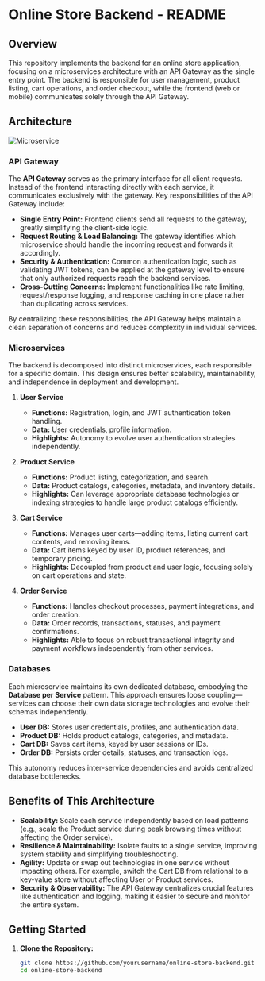 # Online Store Backend - README

## Overview

This repository implements the backend for an online store application, focusing on a microservices architecture with an API Gateway as the single entry point. The backend is responsible for user management, product listing, cart operations, and order checkout, while the frontend (web or mobile) communicates solely through the API Gateway.

## Architecture
![Microservice](https://github.com/user-attachments/assets/86509564-337d-46b2-8c1e-092aab09aac2)

### API Gateway
The **API Gateway** serves as the primary interface for all client requests. Instead of the frontend interacting directly with each service, it communicates exclusively with the gateway. Key responsibilities of the API Gateway include:

- **Single Entry Point:** Frontend clients send all requests to the gateway, greatly simplifying the client-side logic.
- **Request Routing & Load Balancing:** The gateway identifies which microservice should handle the incoming request and forwards it accordingly.
- **Security & Authentication:** Common authentication logic, such as validating JWT tokens, can be applied at the gateway level to ensure that only authorized requests reach the backend services.
- **Cross-Cutting Concerns:** Implement functionalities like rate limiting, request/response logging, and response caching in one place rather than duplicating across services.

By centralizing these responsibilities, the API Gateway helps maintain a clean separation of concerns and reduces complexity in individual services.

### Microservices
The backend is decomposed into distinct microservices, each responsible for a specific domain. This design ensures better scalability, maintainability, and independence in deployment and development.

1. **User Service**  
   - **Functions:** Registration, login, and JWT authentication token handling.
   - **Data:** User credentials, profile information.
   - **Highlights:** Autonomy to evolve user authentication strategies independently.

2. **Product Service**  
   - **Functions:** Product listing, categorization, and search.
   - **Data:** Product catalogs, categories, metadata, and inventory details.
   - **Highlights:** Can leverage appropriate database technologies or indexing strategies to handle large product catalogs efficiently.

3. **Cart Service**  
   - **Functions:** Manages user carts—adding items, listing current cart contents, and removing items.
   - **Data:** Cart items keyed by user ID, product references, and temporary pricing.
   - **Highlights:** Decoupled from product and user logic, focusing solely on cart operations and state.

4. **Order Service**  
   - **Functions:** Handles checkout processes, payment integrations, and order creation.
   - **Data:** Order records, transactions, statuses, and payment confirmations.
   - **Highlights:** Able to focus on robust transactional integrity and payment workflows independently from other services.

### Databases
Each microservice maintains its own dedicated database, embodying the **Database per Service** pattern. This approach ensures loose coupling—services can choose their own data storage technologies and evolve their schemas independently.

- **User DB:** Stores user credentials, profiles, and authentication data.
- **Product DB:** Holds product catalogs, categories, and metadata.
- **Cart DB:** Saves cart items, keyed by user sessions or IDs.
- **Order DB:** Persists order details, statuses, and transaction logs.

This autonomy reduces inter-service dependencies and avoids centralized database bottlenecks.

## Benefits of This Architecture

- **Scalability:** Scale each service independently based on load patterns (e.g., scale the Product service during peak browsing times without affecting the Order service).
- **Resilience & Maintainability:** Isolate faults to a single service, improving system stability and simplifying troubleshooting.
- **Agility:** Update or swap out technologies in one service without impacting others. For example, switch the Cart DB from relational to a key-value store without affecting User or Product services.
- **Security & Observability:** The API Gateway centralizes crucial features like authentication and logging, making it easier to secure and monitor the entire system.

## Getting Started

1. **Clone the Repository:**  
   ```bash
   git clone https://github.com/yourusername/online-store-backend.git
   cd online-store-backend
